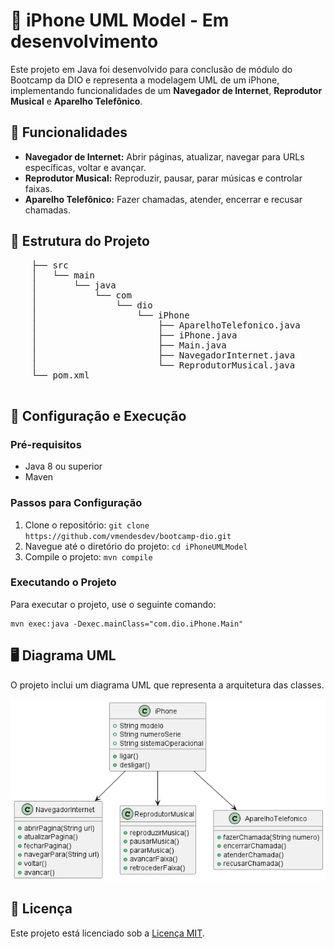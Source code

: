  <h1>📱 iPhone UML Model - Em desenvolvimento</h1>
    <p>
        Este projeto em Java foi desenvolvido para conclusão de módulo do Bootcamp da DIO e representa a modelagem UML de um iPhone, implementando funcionalidades de um <strong>Navegador de Internet</strong>, <strong>Reprodutor Musical</strong> e <strong>Aparelho Telefônico</strong>.
    </p>
    <h2>🚀 Funcionalidades</h2>
    <ul>
        <li><strong>Navegador de Internet:</strong> Abrir páginas, atualizar, navegar para URLs específicas, voltar e avançar.</li>
        <li><strong>Reprodutor Musical:</strong> Reproduzir, pausar, parar músicas e controlar faixas.</li>
        <li><strong>Aparelho Telefônico:</strong> Fazer chamadas, atender, encerrar e recusar chamadas.</li>
    </ul>
    <h2>📂 Estrutura do Projeto</h2>
    <pre>
    ├── src
    │   └── main
    │       └── java
    │           └── com
    │               └── dio
    │                   └── iPhone
    │                       ├── AparelhoTelefonico.java
    │                       ├── iPhone.java
    │                       ├── Main.java
    │                       ├── NavegadorInternet.java
    │                       └── ReprodutorMusical.java
    └── pom.xml
    </pre>
    <h2>🔧 Configuração e Execução</h2>
    <h3>Pré-requisitos</h3>
    <ul>
        <li>Java 8 ou superior</li>
        <li>Maven</li>
    </ul>
    <h3>Passos para Configuração</h3>
    <ol>
        <li>Clone o repositório: <code>git clone https://github.com/vmendesdev/bootcamp-dio.git</code></li>
        <li>Navegue até o diretório do projeto: <code>cd iPhoneUMLModel</code></li>
        <li>Compile o projeto: <code>mvn compile</code></li>
    </ol>
    <h3>Executando o Projeto</h3>
    <p>Para executar o projeto, use o seguinte comando:</p>
    <pre><code>mvn exec:java -Dexec.mainClass="com.dio.iPhone.Main"</code></pre>
    <h2>🖥️ Diagrama UML</h2>
    <p>O projeto inclui um diagrama UML que representa a arquitetura das classes.</p>
    <img src="https://github.com/vmendesdev/bootcamp-dio/blob/task-1/out/iPhone/diagrama/diagrama.png" alt="Diagrama UML do iPhone">
    <h2>📄 Licença</h2>
    <p>Este projeto está licenciado sob a <a href="https://opensource.org/licenses/MIT">Licença MIT</a>.</p>
